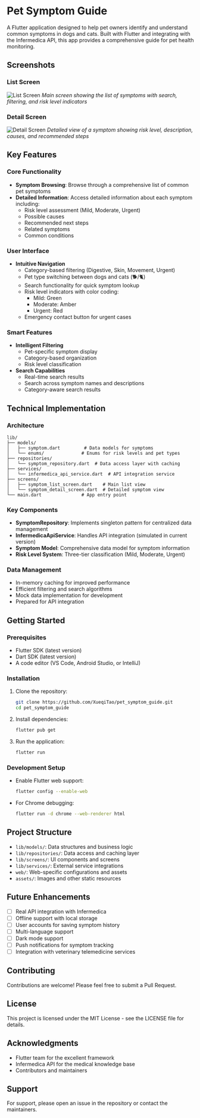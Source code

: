 # Pet Symptom Guide

A Flutter application designed to help pet owners identify and understand common symptoms in dogs and cats. Built with Flutter and integrating with the Infermedica API, this app provides a comprehensive guide for pet health monitoring.

## Screenshots

### List Screen
![List Screen](https://raw.githubusercontent.com/XueqiTao/pet_symptom_guide/main/screenshots/list_screen.png)
*Main screen showing the list of symptoms with search, filtering, and risk level indicators*

### Detail Screen
![Detail Screen](https://raw.githubusercontent.com/XueqiTao/pet_symptom_guide/main/screenshots/detail_screen.png)
*Detailed view of a symptom showing risk level, description, causes, and recommended steps*

## Key Features

### Core Functionality
- **Symptom Browsing**: Browse through a comprehensive list of common pet symptoms
- **Detailed Information**: Access detailed information about each symptom including:
  - Risk level assessment (Mild, Moderate, Urgent)
  - Possible causes
  - Recommended next steps
  - Related symptoms
  - Common conditions

### User Interface
- **Intuitive Navigation**
  - Category-based filtering (Digestive, Skin, Movement, Urgent)
  - Pet type switching between dogs and cats (🐕/🐈)
  - Search functionality for quick symptom lookup
  - Risk level indicators with color coding:
    - Mild: Green
    - Moderate: Amber
    - Urgent: Red
  - Emergency contact button for urgent cases

### Smart Features
- **Intelligent Filtering**
  - Pet-specific symptom display
  - Category-based organization
  - Risk level classification
- **Search Capabilities**
  - Real-time search results
  - Search across symptom names and descriptions
  - Category-aware search results

## Technical Implementation

### Architecture
```
lib/
├── models/
│   ├── symptom.dart         # Data models for symptoms
│   └── enums/              # Enums for risk levels and pet types
├── repositories/
│   └── symptom_repository.dart  # Data access layer with caching
├── services/
│   └── infermedica_api_service.dart  # API integration service
├── screens/
│   ├── symptom_list_screen.dart    # Main list view
│   └── symptom_detail_screen.dart  # Detailed symptom view
└── main.dart               # App entry point
```

### Key Components
- **SymptomRepository**: Implements singleton pattern for centralized data management
- **InfermedicaApiService**: Handles API integration (simulated in current version)
- **Symptom Model**: Comprehensive data model for symptom information
- **Risk Level System**: Three-tier classification (Mild, Moderate, Urgent)

### Data Management
- In-memory caching for improved performance
- Efficient filtering and search algorithms
- Mock data implementation for development
- Prepared for API integration

## Getting Started

### Prerequisites
- Flutter SDK (latest version)
- Dart SDK (latest version)
- A code editor (VS Code, Android Studio, or IntelliJ)

### Installation
1. Clone the repository:
   ```bash
   git clone https://github.com/XueqiTao/pet_symptom_guide.git
   cd pet_symptom_guide
   ```

2. Install dependencies:
   ```bash
   flutter pub get
   ```

3. Run the application:
   ```bash
   flutter run
   ```

### Development Setup
- Enable Flutter web support:
  ```bash
  flutter config --enable-web
  ```
- For Chrome debugging:
  ```bash
  flutter run -d chrome --web-renderer html
  ```

## Project Structure
- `lib/models/`: Data structures and business logic
- `lib/repositories/`: Data access and caching layer
- `lib/screens/`: UI components and screens
- `lib/services/`: External service integrations
- `web/`: Web-specific configurations and assets
- `assets/`: Images and other static resources

## Future Enhancements
- [ ] Real API integration with Infermedica
- [ ] Offline support with local storage
- [ ] User accounts for saving symptom history
- [ ] Multi-language support
- [ ] Dark mode support
- [ ] Push notifications for symptom tracking
- [ ] Integration with veterinary telemedicine services

## Contributing
Contributions are welcome! Please feel free to submit a Pull Request.

## License
This project is licensed under the MIT License - see the LICENSE file for details.

## Acknowledgments
- Flutter team for the excellent framework
- Infermedica API for the medical knowledge base
- Contributors and maintainers

## Support
For support, please open an issue in the repository or contact the maintainers.
